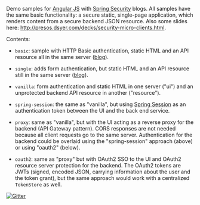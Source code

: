 Demo samples for [Angular JS](http://angularjs.org) with [Spring Security](http://projects.spring.io/spring-security) blogs. All samples have the same basic functionality: a secure static, single-page application, which renders content from a secure backend JSON resource. Also some slides here: http://presos.dsyer.com/decks/security-micro-clients.html.

Contents: 

* `basic`: sample with HTTP Basic authentication, static HTML and an API resource all in the same server ([blog](http://spring.io/blog/1903)).

* `single`: adds form authentication, but static HTML and an API resource still in the same server ([blog](http://spring.io/blog/1904)).

* `vanilla`: form authentication and static HTML in one server ("ui") and an unprotected backend API resource in another ("resource").

* `spring-session`: the same as "vanilla", but using [Spring Session](https://github.com/spring-projects/spring-session) as an authentication token between the UI and the back end service.

* `proxy`: same as "vanilla", but with the UI acting as a reverse proxy for the backend (API Gateway pattern). CORS responses are not needed because all client requests go to the same server. Authentication for the backend could be overlaid using the "spring-session" approach (above) or using "oauth2" (below).

* `oauth2`: same as "proxy" but with OAuth2 SSO to the UI and OAuth2 resource server protection for the backend. The OAuth2 tokens are JWTs (signed, encoded JSON, carrying information about the user and the token grant), but the same approach would work with a centralized `TokenStore` as well.


[![Gitter](https://badges.gitter.im/Join%20Chat.svg)](https://gitter.im/dsyer/spring-security-angular?utm_source=badge&utm_medium=badge&utm_campaign=pr-badge&utm_content=badge)